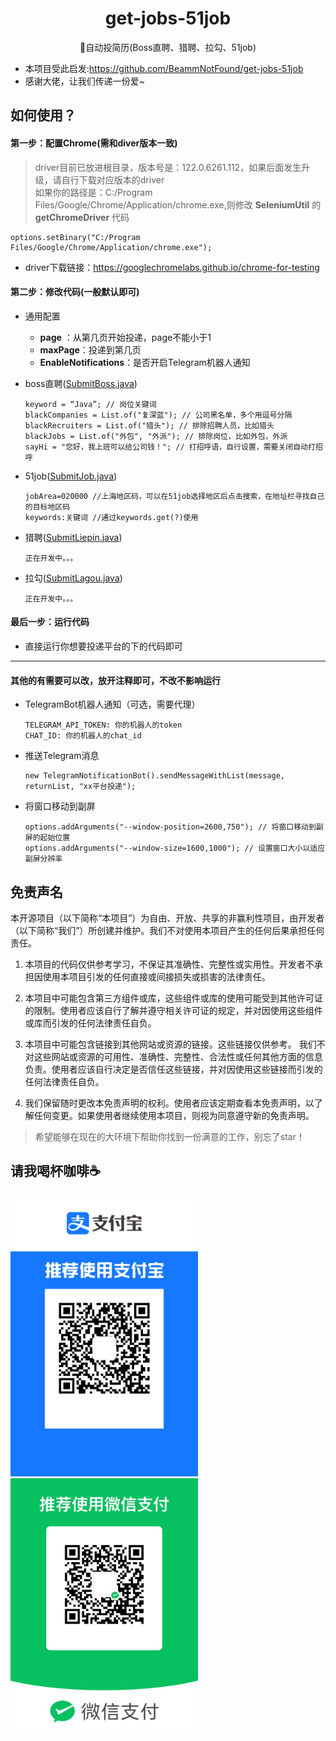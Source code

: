 <h1 align="center"> get-jobs-51job</h1>
<div align="center">
    💼自动投简历(Boss直聘、猎聘、拉勾、51job)
</div>

- 本项目受此启发:https://github.com/BeammNotFound/get-jobs-51job
- 感谢大佬，让我们传递一份爱~

## 如何使用？

#### 第一步：配置Chrome(需和diver版本一致)

> driver目前已放进根目录，版本号是：122.0.6261.112，如果后面发生升级，请自行下载对应版本的driver  
> 如果你的路径是：C:/Program Files/Google/Chrome/Application/chrome.exe,则修改 **SeleniumUtil** 的 **getChromeDriver** 代码

```
options.setBinary("C:/Program Files/Google/Chrome/Application/chrome.exe");
```

- driver下载链接：https://googlechromelabs.github.io/chrome-for-testing

#### 第二步：修改代码(一般默认即可)

- 通用配置
    - **page** ：从第几页开始投递，page不能小于1<br>
    - **maxPage**：投递到第几页<br>
    - **EnableNotifications**：是否开启Telegram机器人通知

- boss直聘([SubmitBoss.java](src%2Fmain%2Fjava%2Fboss%2FSubmitBoss.java))

   ```
   keyword = “Java”; // 岗位关键词
   blackCompanies = List.of("复深蓝"); // 公司黑名单，多个用逗号分隔
   blackRecruiters = List.of("猎头"); // 排除招聘人员，比如猎头
   blackJobs = List.of("外包", "外派"); // 排除岗位，比如外包，外派
   sayHi = "您好，我上班可以给公司钱！"; // 打招呼语，自行设置，需要关闭自动打招呼
   ```

- 51job([SubmitJob.java](src%2Fmain%2Fjava%2Fjob51%2FSubmitJob.java))

  ```
  jobArea=020000 //上海地区码，可以在51job选择地区后点击搜索，在地址栏寻找自己的目标地区码
  keywords:关键词 //通过keywords.get(?)使用
  ```

- 猎聘([SubmitLiepin.java](src%2Fmain%2Fjava%2Fliepin%2FSubmitLiepin.java))

   ```
   正在开发中。。。
   ```

- 拉勾([SubmitLagou.java](src%2Fmain%2Fjava%2Flagou%2FSubmitLagou.java))

   ```
   正在开发中。。。
   ```

#### 最后一步：运行代码

- 直接运行你想要投递平台的下的代码即可

****

#### 其他的有需要可以改，放开注释即可，不改不影响运行

- TelegramBot机器人通知（可选，需要代理）
   ```
   TELEGRAM_API_TOKEN: 你的机器人的token
   CHAT_ID: 你的机器人的chat_id
   ```

- 推送Telegram消息
   ```
   new TelegramNotificationBot().sendMessageWithList(message, returnList, "xx平台投递");
   ```

- 将窗口移动到副屏

   ```
   options.addArguments("--window-position=2600,750"); // 将窗口移动到副屏的起始位置
   options.addArguments("--window-size=1600,1000"); // 设置窗口大小以适应副屏分辨率
   ```

## 免责声名

本开源项目（以下简称“本项目”）为自由、开放、共享的非赢利性项目，由开发者（以下简称“我们”）所创建并维护。我们不对使用本项目产生的任何后果承担任何责任。

1. 本项目的代码仅供参考学习，不保证其准确性、完整性或实用性。开发者不承担因使用本项目引发的任何直接或间接损失或损害的法律责任。
2. 本项目中可能包含第三方组件或库，这些组件或库的使用可能受到其他许可证的限制。使用者应该自行了解并遵守相关许可证的规定，并对因使用这些组件或库而引发的任何法律责任自负。

3. 本项目中可能包含链接到其他网站或资源的链接。这些链接仅供参考。
   我们不对这些网站或资源的可用性、准确性、完整性、合法性或任何其他方面的信息负责。使用者应该自行决定是否信任这些链接，并对因使用这些链接而引发的任何法律责任自负。
4. 我们保留随时更改本免责声明的权利。使用者应该定期查看本免责声明，以了解任何变更。如果使用者继续使用本项目，则视为同意遵守新的免责声明。

> 希望能够在现在的大环境下帮助你找到一份满意的工作，别忘了star！

## 请我喝杯咖啡☕️

<img src="./src/main/resources/images/aliPay.jpg" alt="" width="300"> <img src="./src/main/resources/images/wechatPay.jpg" alt="" width="300">


